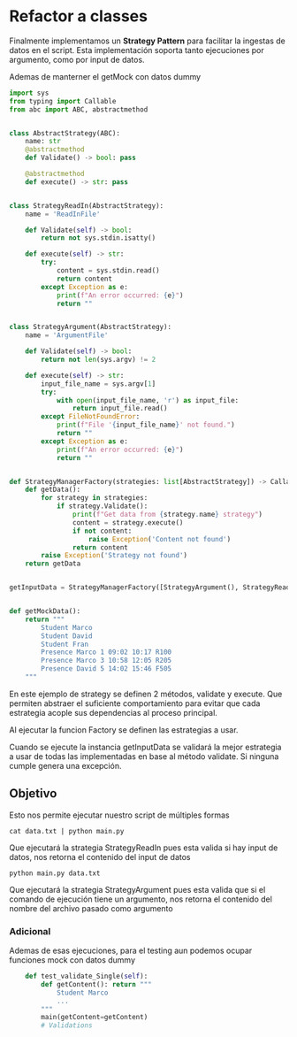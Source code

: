 # Refactor a classes

Finalmente implementamos un <strong>Strategy Pattern</strong> para facilitar la ingestas de datos en el script.
Esta implementación soporta tanto ejecuciones por argumento, como por input de datos.

Ademas de manterner el getMock con datos dummy

```python
import sys
from typing import Callable
from abc import ABC, abstractmethod


class AbstractStrategy(ABC):
    name: str
    @abstractmethod
    def Validate() -> bool: pass

    @abstractmethod
    def execute() -> str: pass


class StrategyReadIn(AbstractStrategy):
    name = 'ReadInFile'

    def Validate(self) -> bool:
        return not sys.stdin.isatty()

    def execute(self) -> str:
        try:
            content = sys.stdin.read()
            return content
        except Exception as e:
            print(f"An error occurred: {e}")
            return ""


class StrategyArgument(AbstractStrategy):
    name = 'ArgumentFile'

    def Validate(self) -> bool:
        return not len(sys.argv) != 2

    def execute(self) -> str:
        input_file_name = sys.argv[1]
        try:
            with open(input_file_name, 'r') as input_file:
                return input_file.read()
        except FileNotFoundError:
            print(f"File '{input_file_name}' not found.")
            return ""
        except Exception as e:
            print(f"An error occurred: {e}")
            return ""


def StrategyManagerFactory(strategies: list[AbstractStrategy]) -> Callable[[], str]:
    def getData():
        for strategy in strategies:
            if strategy.Validate():
                print(f"Get data from {strategy.name} strategy")
                content = strategy.execute()
                if not content:
                    raise Exception('Content not found')
                return content
        raise Exception('Strategy not found')
    return getData


getInputData = StrategyManagerFactory([StrategyArgument(), StrategyReadIn()])


def getMockData():
    return """
        Student Marco
        Student David
        Student Fran
        Presence Marco 1 09:02 10:17 R100
        Presence Marco 3 10:58 12:05 R205
        Presence David 5 14:02 15:46 F505
    """
```

En este ejemplo de strategy se definen 2 métodos, validate y execute. Que permiten abstraer el suficiente comportamiento para evitar que cada estrategia acople sus dependencias al proceso principal.

Al ejecutar la funcion Factory se definen las estrategias a usar.

Cuando se ejecute la instancia getInputData se validará la mejor estrategia a usar de todas las implementadas en base al método validate. Si ninguna cumple genera una excepción.

## Objetivo

Esto nos permite ejecutar nuestro script de múltiples formas

```
cat data.txt | python main.py
```

Que ejecutará la strategia StrategyReadIn pues esta valida si hay input de datos, nos retorna el contenido del input de datos

```
python main.py data.txt
```

Que ejecutará la strategia StrategyArgument pues esta valida que si el comando de ejecución tiene un argumento, nos retorna el contenido del nombre del archivo pasado como argumento

### Adicional

Ademas de esas ejecuciones, para el testing aun podemos ocupar funciones mock con datos dummy

```python
    def test_validate_Single(self):
        def getContent(): return """
            Student Marco
            ...
        """
        main(getContent=getContent)
        # Validations
```
